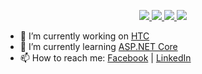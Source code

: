 <p align="center"> 
 <a href="https://github.com/ndl9xcdkthd" alt="luu's github">
   <img src="https://img.shields.io/badge/-@ndl9xcdhhd-%23181717?style=flat-square&logo=github" />
 </a>
 <a href="https://www.linkedin.com/in/nguy%E1%BB%85n-l%C6%B0u-1369bb169/" alt="mukesh's linkedin">
   <img src="https://img.shields.io/badge/-danhluu-blue?style=flat-square&logo=Linkedin&logoColor=white&link=https://www.linkedin.com/in/nguy%E1%BB%85n-l%C6%B0u-1369bb169" />
 </a>
 <a href="http://danhluu.somee.com" alt="luu's blog">
   <img src="https://img.shields.io/badge/danhluu.somee.com-brightgreen?style=flat-square" />
 </a>
 <a>
   <img src="https://komarev.com/ghpvc/?username=ndl9xcdkthd&color=ff69b4&style=flat-square" />
 </a>
</p>

- 🔭 I’m currently working on [HTC](http://htc.net.vn/)
- 🌱 I’m currently learning [ASP.NET Core](https://fullstackhero.net/)
- 📫 How to reach me: [Facebook](https://www.facebook.com/jin.mitaka.1919/) | [LinkedIn](https://www.linkedin.com/in/nguy%E1%BB%85n-l%C6%B0u-1369bb169/)  
<!-- - 😄 Pronouns: ...
- ⚡ Fun fact: ... -->
